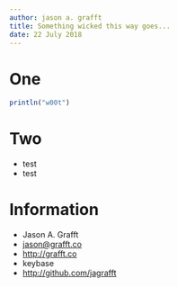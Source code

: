 ```yaml
---
author: jason a. grafft
title: Something wicked this way goes...
date: 22 July 2018
---
```

# One
```julia
println("w00t")
```
# Two
- test
- test

# Information
- Jason A. Grafft
- <jason@grafft.co>
- <http://grafft.co>
- keybase
- <http://github.com/jagrafft>
